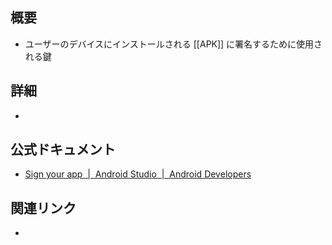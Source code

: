 ## 概要
- ユーザーのデバイスにインストールされる [[APK]] に署名するために使用される鍵

## 詳細
- 

## 公式ドキュメント
- [Sign your app  |  Android Studio  |  Android Developers](https://developer.android.com/studio/publish/app-signing#certificates-keystores)

## 関連リンク
- 

